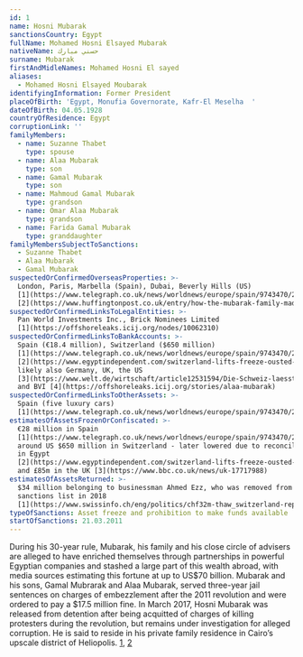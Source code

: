 ```yaml
---
id: 1
name: Hosni Mubarak
sanctionsCountry: Egypt
fullName: Mohamed Hosni Elsayed Mubarak
nativeName: حسني مبارك
surname: Mubarak
firstAndMidleNames: Mohamed Hosni El sayed
aliases:
  - Mohamed Hosni Elsayed Moubarak
identifyingInformation: Former President
placeOfBirth: 'Egypt, Monufia Governorate, Kafr-El Meselha  '
dateOfBirth: 04.05.1928
countryOfResidence: Egypt
corruptionLink: ''
familyMembers:
  - name: Suzanne Thabet
    type: spouse
  - name: Alaa Mubarak
    type: son
  - name: Gamal Mubarak
    type: son
  - name: Mahmoud Gamal Mubarak
    type: grandson
  - name: Omar Alaa Mubarak
    type: grandson
  - name: Farida Gamal Mubarak
    type: granddaughter
familyMembersSubjectToSanctions:
  - Suzanne Thabet
  - Alaa Mubarak
  - Gamal Mubarak
suspectedOrConfirmedOverseasProperties: >-
  London, Paris, Marbella (Spain), Dubai, Beverly Hills (US)
  [1](https://www.telegraph.co.uk/news/worldnews/europe/spain/9743470/23-million-of-Hosni-Mubarak-assets-seized-in-Spain.html),
  [2](https://www.huffingtonpost.co.uk/entry/how-the-mubarak-family-made-its-billions_n_821757)
suspectedOrConfirmedLinksToLegalEntities: >-
  Pan World Investments Inc., Brick Nominees Limited
  [1](https://offshoreleaks.icij.org/nodes/10062310)
suspectedOrConfirmedLinksToBankAccounts: >-
  Spain (€18.4 million), Switzerland ($650 million)
  [1](https://www.telegraph.co.uk/news/worldnews/europe/spain/9743470/23-million-of-Hosni-Mubarak-assets-seized-in-Spain.html),
  [2](https://www.egyptindependent.com/switzerland-lifts-freeze-ousted-mubaraks-financial-assets/),
  likely also Germany, UK, the US
  [3](https://www.welt.de/wirtschaft/article12531594/Die-Schweiz-laesst-Mubarak-nicht-mehr-an-sein-Geld.html)
  and BVI [4](https://offshoreleaks.icij.org/stories/alaa-mubarak)
suspectedOrConfirmedLinksToOtherAssets: >-
  Spain (five luxury cars)
  [1](https://www.telegraph.co.uk/news/worldnews/europe/spain/9743470/23-million-of-Hosni-Mubarak-assets-seized-in-Spain.html)
estimatesOfAssetsFrozenOrConfiscated: >-
  €28 million in Spain
  [1](https://www.telegraph.co.uk/news/worldnews/europe/spain/9743470/23-million-of-Hosni-Mubarak-assets-seized-in-Spain.html),
  around US $650 million in Switzerland - later lowered due to reconciliations
  in Egypt
  [2](https://www.egyptindependent.com/switzerland-lifts-freeze-ousted-mubaraks-financial-assets/),
  and £85m in the UK [3](https://www.bbc.co.uk/news/uk-17717988)
estimatesOfAssetsReturned: >-
  $34 million belonging to businessman Ahmed Ezz, who was removed from the
  sanctions list in 2018
  [1](https://www.swissinfo.ch/eng/politics/chf32m-thaw_switzerland-repatriates-chunk-of-frozen-mubarak-funds/43999128)
typeOfSanctions: Asset freeze and prohibition to make funds available
startOfSanctions: 21.03.2011
---
```

During his 30-year rule, Mubarak, his family and his close circle of advisers 
are alleged to have enriched themselves through partnerships in powerful 
Egyptian companies and stashed a large part of this wealth abroad, with media 
sources estimating this fortune at up to US$70 billion. Mubarak and his sons, 
Gamal Mubrarak and Alaa Mubarak, served three-year jail sentences on charges of 
embezzlement after the 2011 revolution and were ordered to pay a $17.5 million 
fine. In March 2017, Hosni Mubarak was released from detention after being 
acquitted of charges of killing protesters during the revolution, but remains 
under investigation for alleged corruption. He is said to reside in his private 
family residence in Cairo’s upscale district of Heliopolis. 
[1](https://www.bbc.com/news/world-middle-east-12301713), 
[2](https://english.alarabiya.net/en/features/2017/03/09/Life-after-acquittal-Mubarak-returns-to-private-mansion-after-leaving-military-hospital.html)
